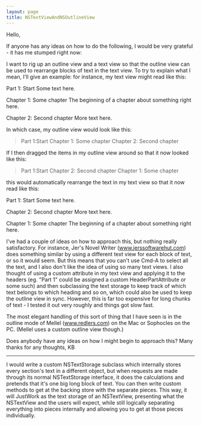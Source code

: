 ```yaml
---
layout: page
title: NSTextViewAndNSOutlineView
---
```


Hello,

If anyone has any ideas on how to do the following, I would be very grateful - it has me stumped right now:

I want to rig up an outline view and a text view so that the outline view can be used to rearrange blocks of text in the text view. To try to explain what I mean, I'll give an example: for instance, my text view might read like this:

    
Part 1: Start
Some text here.

Chapter 1: Some chapter
The beginning of a chapter about something right here.

Chapter 2: Second chapter
More text here.


In which case, my outline view would look like this:

    
>Part 1:Start
 >Chapter 1: Some chapter
 >Chapter 2: Second chapter


If I then dragged the items in my outline view around so that it now looked like this:

    
>Part 1:Start
 >Chapter 2: Second chapter
 >Chapter 1: Some chapter


this would automatically rearrange the text in my text view so that it now read like this:

    
Part 1: Start
Some text here.

Chapter 2: Second chapter
More text here.

Chapter 1: Some chapter
The beginning of a chapter about something right here.


I've had a couple of ideas on how to approach this, but nothing really satisfactory. For instance, Jer's Novel Writer (www.jerssoftwarehut.com) does something similar by using a different text view for each block of text, or so it would seem. But this means that you can't use Cmd-A to select all the text, and I also don't like the idea of using so many text views. I also thought of using a custom attribute in my text view and applying it to the headers (eg. "Part 1" could be assigned a custom HeaderPartAttribute or some such) and then subclassing the text storage to keep track of which text belongs to which heading and so on, which could also be used to keep the outline view in sync. However, this is far too expensive for long chunks of text - I tested it out very roughly and things got slow fast.

The most elegant handling of this sort of thing that I have seen is in the outline mode of Mellel (www.redlers.com) on the Mac or Sophocles on the PC. (Mellel uses a custom outline view though.)

Does anybody have any ideas on how I might begin to approach this? Many thanks for any thoughts,
KB

----

I would write a custom NSTextStorage subclass which internally stores every section's text in a different object, but when requests are made through its normal NSTextStorage interface, it does the calculations and pretends that it's one big long block of text. You can then write custom methods to get at the backing store with the separate pieces.  This way, it will JustWork as the text storage of an NSTextView, presenting what the NSTextView and the users will expect, while still logically separating everything into pieces internally and allowing you to get at those pieces individually.

